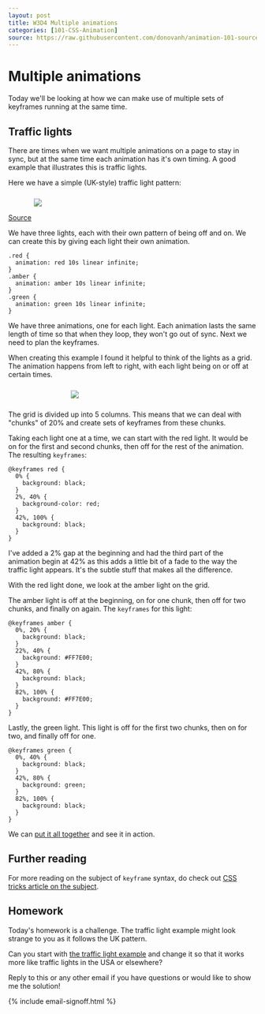 ```yaml
---
layout: post
title: W3D4 Multiple animations
categories: [101-CSS-Animation]
source: https://raw.githubusercontent.com/donovanh/animation-101-source/master/src/_posts/2015-03-01-101W3D4.md
---
```


# Multiple animations

Today we'll be looking at how we can make use of multiple sets of keyframes running at the same time.

## Traffic lights

There are times when we want multiple animations on a page to stay in sync, but at the same time each animation has it's own timing. A good example that illustrates this is traffic lights.

Here we have a simple (UK-style) traffic light pattern:

<div class="example">
  <img src="http://s3.amazonaws.com/course-images/traffic-lights.gif" style="max-width: 400px; margin: 24px auto 0; display: block;">
  <p class="source"><a href="http://codepen.io/donovanh/pen/ogRRdR?editors=010">Source</a></p>
</div>

We have three lights, each with their own pattern of being off and on. We can create this by giving each light their own animation.

    .red {
      animation: red 10s linear infinite;
    }
    .amber {
      animation: amber 10s linear infinite;
    }
    .green {
      animation: green 10s linear infinite;
    }

We have three animations, one for each light. Each animation lasts the same length of time so that when they loop, they won't go out of sync. Next we need to plan the keyframes.

When creating this example I found it helpful to think of the lights as a grid. The animation happens from left to right, with each light being on or off at certain times.

<div class="example">
  <img src="http://s3.amazonaws.com/course-images/traffic-light-grid.png" style="max-width: 250px; margin: 24px auto; display: block;">
</div>

The grid is divided up into 5 columns. This means that we can deal with "chunks" of 20% and create sets of keyframes from these chunks.

Taking each light one at a time, we can start with the red light. It would be on for the first and second chunks, then off for the rest of the animation. The resulting `keyframes`:

    @keyframes red {
      0% {
        background: black;
      }
      2%, 40% {
        background-color: red;
      }
      42%, 100% {
        background: black;
      }
    }

I've added a 2% gap at the beginning and had the third part of the animation begin at 42% as this adds a little bit of a fade to the way the traffic light appears. It's the subtle stuff that makes all the difference.

With the red light done, we look at the amber light on the grid.

The amber light is off at the beginning, on for one chunk, then off for two chunks, and finally on again. The `keyframes` for this light:

    @keyframes amber {
      0%, 20% {
        background: black;
      }
      22%, 40% {
        background: #FF7E00;
      }
      42%, 80% {
        background: black;
      }
      82%, 100% {
        background: #FF7E00;
      }
    }

Lastly, the green light. This light is off for the first two chunks, then on for two, and finally off for one.

    @keyframes green {
      0%, 40% {
        background: black;
      }
      42%, 80% {
        background: green;
      }
      82%, 100% {
        background: black;
      }
    }

We can [put it all together](http://codepen.io/donovanh/pen/ogRRdR?editors=010) and see it in action. 

## Further reading

For more reading on the subject of `keyframe` syntax, do check out [CSS tricks article on the subject](https://css-tricks.com/snippets/css/keyframe-animation-syntax/).

<div class="callout">
  <h2>Homework</h2>
  <p>Today's homework is a challenge. The traffic light example might look strange to you as it follows the UK pattern.</p>
  <p>Can you start with <a href="http://codepen.io/donovanh/pen/ogRRdR?editors=010">the traffic light example</a> and change it so that it works more like traffic lights in the USA or elsewhere?</p>
  <p>Reply to this or any other email if you have questions or would like to show me the solution!</p>
</div>

{% include email-signoff.html %}
